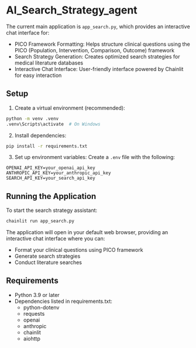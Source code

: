 # AI_Search_Strategy_agent

The current main application is `app_search.py`, which provides an interactive chat interface for:
- PICO Framework Formatting: Helps structure clinical questions using the PICO (Population, Intervention, Comparison, Outcome) framework
- Search Strategy Generation: Creates optimized search strategies for medical literature databases
- Interactive Chat Interface: User-friendly interface powered by Chainlit for easy interaction


## Setup

1. Create a virtual environment (recommended):
```bash
python -m venv .venv
.venv\Scripts\activate  # On Windows
```

2. Install dependencies:
```bash
pip install -r requirements.txt
```

3. Set up environment variables:
Create a `.env` file with the following:
```
OPENAI_API_KEY=your_openai_api_key
ANTHROPIC_API_KEY=your_anthropic_api_key
SEARCH_API_KEY=your_search_api_key
```

## Running the Application

To start the search strategy assistant:

```bash
chainlit run app_search.py
```

The application will open in your default web browser, providing an interactive chat interface where you can:
- Format your clinical questions using PICO framework
- Generate search strategies
- Conduct literature searches

## Requirements

- Python 3.9 or later
- Dependencies listed in requirements.txt:
  - python-dotenv
  - requests
  - openai
  - anthropic
  - chainlit
  - aiohttp
